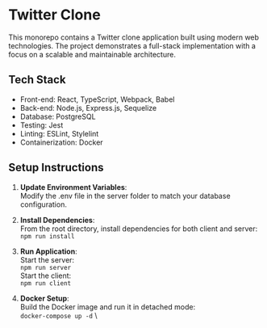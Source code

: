 # Twitter Clone

This monorepo contains a Twitter clone application built using modern web technologies. The project demonstrates a full-stack implementation with a focus on a scalable and maintainable architecture.

## Tech Stack

- Front-end: React, TypeScript, Webpack, Babel
- Back-end: Node.js, Express.js, Sequelize
- Database: PostgreSQL
- Testing: Jest
- Linting: ESLint, Stylelint
- Containerization: Docker

## Setup Instructions

1. **Update Environment Variables**: \
Modify the .env file in the server folder to match your database configuration.

2. **Install Dependencies**: \
From the root directory, install dependencies for both client and server: \
`npm run install`

3. **Run Application**: \
Start the server: \
`npm run server` \
Start the client: \
`npm run client`

4. **Docker Setup**: \
Build the Docker image and run it in detached mode: \
`docker-compose up -d` \
